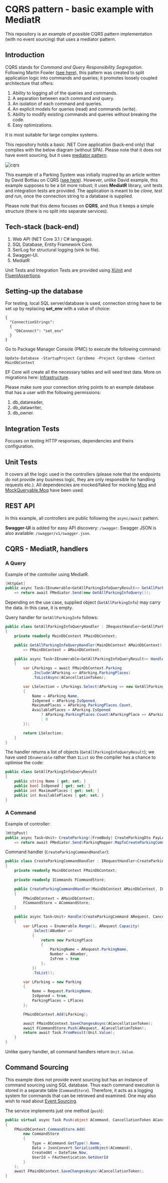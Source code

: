 # CQRS pattern - basic example with MediatR

This repository is an example of possible CQRS pattern implementation (with no event sourcing) that uses a mediator pattern.

## Introduction

CQRS stands for _Command and Query Responsibility Segregation_. Following Martin Fowler ([see here](https://martinfowler.com/bliki/CQRS.html)), this pattern was created to split application logic into commands and queries; it promotes loosely coupled architecture that offers:

1. Ability to logging all of the queries and commands.
1. A separation between each command and query.
1. An isolation of each command and queries.
1. An explicit models for queries (read) and commands (write).
1. Ability to modify existing commands and queries without breaking the code.
1. Easy optimizations.

It is most suitable for large complex systems.

This repository holds a basic .NET Core application (back-end only) that complies with the below diagram (without SPA). Please note that it does not have event sourcing, but it uses [mediator pattern](https://refactoring.guru/design-patterns/mediator).

![cqrs](https://maindbstorage.blob.core.windows.net/tokanpages/content/drawings/cqrs_c4_model_v2.png)

This example of a Parking System was initially inspired by an article written by David Bottiau on CQRS ([see here](https://medium.com/@dbottiau/a-naive-introduction-to-cqrs-in-c-9d0d99cd2d54)). However, unlike David example, this example supposes to be a bit more robust; it uses __MediatR__ library, unit tests and integration tests are provided. The application is meant to be _clone, test and run_, once the connection string to a database is supplied.

Please note that this demo focuses on __CQRS__, and thus it keeps a simple structure (there is no split into separate services).

## Tech-stack (back-end)

1. Web API (NET Core 3.1 / C# language).
1. SQL Database, Entity Framework Core.
1. SeriLog for structural logging (sink to file).
1. Swagger-UI.
1. MediatR

Unit Tests and Integration Tests are provided using [XUnit](https://github.com/xunit/xunit) and [FluentAssertions](https://github.com/fluentassertions/fluentassertions).

## Setting-up the database

For testing, local SQL server/database is used, connection string have to be set up by replacing __set_env__ with a value of choice:

```
{
  "ConnectionStrings": 
  {
    "DbConnect": "set_env"
  }
}
```

Go to Package Manager Console (PMC) to execute the following command:

`Update-Database -StartupProject CqrsDemo -Project CqrsDemo -Context MainDbContext`

EF Core will create all the necessary tables and will seed test data. More on migrations here: [Infrastructure](https://github.com/TomaszKandula/CqrsDemo/tree/master/CqrsDemo/Infrastructure).

Please make sure your connection string points to an example database that has a user with the following permissions:

1. db_datareader,
1. db_datawriter,
1. db_owner.

## Integration Tests

Focuses on testing HTTP responses, dependencies and theirs configuration.

## Unit Tests

It covers all the logic used in the controllers (please note that the endpoints do not provide any business logic, they are only responsible for handling requests etc.). All dependencies are mocked/faked for mocking [Moq](https://github.com/moq/moq4) and [MockQueryable.Moq](https://github.com/romantitov/MockQueryable) have been used. 

## REST API

In this example, all controllers are public following the `async/await` pattern.

__Swagger-UI__ is added for easy API discovery: `/swagger`. Swagger JSON is also available: `/swagger/v1/swagger.json`.

## CQRS - MediatR, handlers

### A Query

Example of the controller using MediatR.

```csharp
[HttpGet]
public async Task<IEnumerable<GetAllParkingInfoQueryResult>> GetAllParkingInfo()
    => return await FMediator.Send(new GetAllParkingInfoQuery());
```

Depending on the use case, supplied object (`GetAllParkingInfo`) may carry the data. In this case, it is empty.

Query handler for `GetAllParkingInfo` follows:

```csharp
public class GetAllParkingInfoQueryHandler : IRequestHandler<GetAllParkingInfoQuery, IEnumerable<GetAllParkingInfoQueryResult>>
{
    private readonly MainDbContext FMainDbContext;

    public GetAllParkingInfoQueryHandler(MainDbContext AMainDbContext) 
        => FMainDbContext = AMainDbContext;

    public async Task<IEnumerable<GetAllParkingInfoQueryResult>> Handle(GetAllParkingInfoQuery ARequest, CancellationToken ACancellationToken) 
    {
        var LParkings = await FMainDbContext.Parking
            .Include(AParking => AParking.ParkingPlaces)
            .ToListAsync(ACancellationToken);

        var LSelection = LParkings.Select(AParking => new GetAllParkingInfoQueryResult
        {
            Name = AParking.Name,
            IsOpened = AParking.IsOpened,
            MaximumPlaces = AParking.ParkingPlaces.Count,
            AvailablePlaces = AParking.IsOpened
                ? AParking.ParkingPlaces.Count(AParkingPlace => AParkingPlace.IsFree)
                : 0
        });

        return LSelection;
    }
}
```

The handler returns a list of objects (`GetAllParkingInfoQueryResult`); we have used `IEnumerable` rather than `IList` so the compiler has a chance to optimise the code:

```csharp
public class GetAllParkingInfoQueryResult
{
    public string Name { get; set; }
    public bool IsOpened { get; set; }
    public int MaximumPlaces { get; set; }
    public int AvailablePlaces { get; set; }
}
```

### A Command

Example of controller:

```csharp
[HttpPost]
public async Task<Unit> CreateParking([FromBody] CreateParkingDto PayLoad)
    => return await FMediator.Send(ParkingMapper.MapToCreateParkingCommand(PayLoad));
```

Command handler (`CreateParkingCommandHandler`):

```csharp
public class CreateParkingCommandHandler : IRequestHandler<CreateParkingCommand, Unit>
{
    private readonly MainDbContext FMainDbContext;
    
    private readonly ICommands FCommandStore;

    public CreateParkingCommandHandler(MainDbContext AMainDbContext, ICommands ACommandStore) 
    {
        FMainDbContext = AMainDbContext;
        FCommandStore = ACommandStore;
    }

    public async Task<Unit> Handle(CreateParkingCommand ARequest, CancellationToken ACancellationToken)
    {
        var LPlaces = Enumerable.Range(1, ARequest.Capacity)
            .Select(ANumber =>
            {
                return new ParkingPlace
                {
                    ParkingName = ARequest.ParkingName,
                    Number = ANumber,
                    IsFree = true
                };
            })
            .ToList();

        var LParking = new Parking
        {
            Name = Request.ParkingName,
            IsOpened = true,
            ParkingPlaces = LPlaces
        };

        FMainDbContext.Add(LParking);

        await FMainDbContext.SaveChangesAsync(ACancellationToken);
        await FCommandStore.Push(ARequest, ACancellationToken);
        return await Task.FromResult(Unit.Value);
    }
}
```

Unlike query handler, all command handlers return `Unit.Value`.

## Command Sourcing

This example does not provide event sourcing but has an instance of command sourcing using SQL database. Thus each command execution is stored in a separate table (`CommandStore`). Therefore, it acts as a logging system for commands that can be retrieved and examined. One may also wish to read about [Event Sourcing](https://martinfowler.com/eaaDev/EventSourcing.html).

The service implements just one method (`push`):

```csharp
public virtual async Task Push(object ACommand, CancellationToken ACancellationToken = default)
{
    FMainDbContext.CommandStore.Add(
        new CommandStore
        {
            Type = ACommand.GetType().Name,
            Data = JsonConvert.SerializeObject(ACommand),
            CreatedAt = DateTime.Now,
            UserId = FAuthentication.GetUserId
        }
    );
    await FMainDbContext.SaveChangesAsync(ACancellationToken);
}
```
